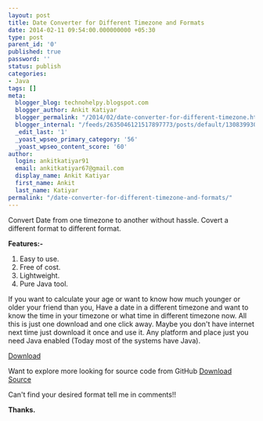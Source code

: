 ```yaml
---
layout: post
title: Date Converter for Different Timezone and Formats
date: 2014-02-11 09:54:00.000000000 +05:30
type: post
parent_id: '0'
published: true
password: ''
status: publish
categories:
- Java
tags: []
meta:
  blogger_blog: technohelpy.blogspot.com
  blogger_author: Ankit Katiyar
  blogger_permalink: "/2014/02/date-converter-for-different-timezone.html"
  blogger_internal: "/feeds/2635046121517897773/posts/default/1308399308283307673"
  _edit_last: '1'
  _yoast_wpseo_primary_category: '56'
  _yoast_wpseo_content_score: '60'
author:
  login: ankitkatiyar91
  email: ankitkatiyar67@gmail.com
  display_name: Ankit Katiyar
  first_name: Ankit
  last_name: Katiyar
permalink: "/date-converter-for-different-timezone-and-formats/"
---
```

Convert Date from one timezone to another without hassle. Covert a different format to different format.

**Features:-**  
1. Easy to use.  
2. Free of cost.  
3. Lightweight.  
4. Pure Java tool.

If you want to calculate your age or want to know how much younger or older your friend than you, Have a date in a different timezone and want to know the time in your timezone or what time in different timezone now. All this is just one download and one click away. Maybe you don't have internet next time just download it once and use it. Any platform and place just you need Java enabled (Today most of the systems have Java).

[Download](https://drive.google.com/file/d/0B-tNG4hw_HHaLW54WGhXZDh5WFE/edit?usp=sharing)

Want to explore more looking for source code from GitHub&nbsp;[Download Source](https://github.com/ankitkatiyar91/bytefold/tree/master/data-converter)

Can't find your desired format tell me in comments!!

**Thanks.**

